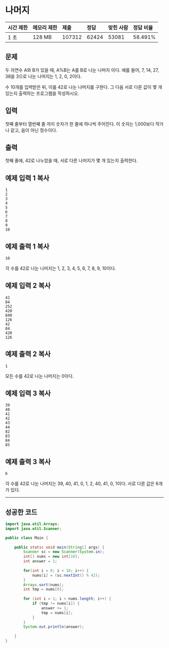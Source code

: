 # 나머지  

| 시간 제한 | 메모리 제한 | 제출   | 정답  | 맞힌 사람 | 정답 비율 |
| :-------- | :---------- | :----- | :---- | :-------- | :-------- |
| 1 초      | 128 MB      | 107312 | 62424 | 53081     | 58.491%   |

## 문제

두 자연수 A와 B가 있을 때, A%B는 A를 B로 나눈 나머지 이다. 예를 들어, 7, 14, 27, 38을 3으로 나눈 나머지는 1, 2, 0, 2이다. 

수 10개를 입력받은 뒤, 이를 42로 나눈 나머지를 구한다. 그 다음 서로 다른 값이 몇 개 있는지 출력하는 프로그램을 작성하시오.

## 입력

첫째 줄부터 열번째 줄 까지 숫자가 한 줄에 하나씩 주어진다. 이 숫자는 1,000보다 작거나 같고, 음이 아닌 정수이다.

## 출력

첫째 줄에, 42로 나누었을 때, 서로 다른 나머지가 몇 개 있는지 출력한다.

## 예제 입력 1 복사

```
1
2
3
4
5
6
7
8
9
10
```

## 예제 출력 1 복사

```
10
```

각 수를 42로 나눈 나머지는 1, 2, 3, 4, 5, 6, 7, 8, 9, 10이다.

## 예제 입력 2 복사

```
42
84
252
420
840
126
42
84
420
126
```

## 예제 출력 2 복사

```
1
```

모든 수를 42로 나눈 나머지는 0이다.

## 예제 입력 3 복사

```
39
40
41
42
43
44
82
83
84
85
```

## 예제 출력 3 복사

```
6
```

각 수를 42로 나눈 나머지는 39, 40, 41, 0, 1, 2, 40, 41, 0, 1이다. 서로 다른 값은 6개가 있다.

------

## 성공한 코드

```java
import java.util.Arrays;
import java.util.Scanner;

public class Main {
	
	public static void main(String[] args) {
		Scanner sc = new Scanner(System.in);
		int[] nums = new int[10];
		int answer = 1;
		
		for(int i = 0; i < 10; i++) {
			nums[i] = (sc.nextInt() % 42);
		}
		Arrays.sort(nums);
		int tmp = nums[0];
		
		for (int i = 1; i < nums.length; i++) {
			if (tmp != nums[i]) {
				answer += 1;
				tmp = nums[i];
			}
		}
		System.out.println(answer);
		
	}
}
```

